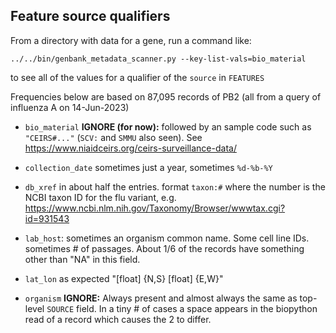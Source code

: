 ## Feature source qualifiers
From a directory with data for a gene, run a command like:

    ../../bin/genbank_metadata_scanner.py --key-list-vals=bio_material

to see all of the values for a qualifier of the `source` in `FEATURES`

Frequencies below are based on 87,095 records of PB2 (all from a query of influenza A on 14-Jun-2023)

  * `bio_material` **IGNORE (for now):** followed by an sample code such as `"CEIRS#..."`  (`SCV:` and `SMMU` also seen). See https://www.niaidceirs.org/ceirs-surveillance-data/ 

  * `collection_date` sometimes just a year, sometimes `%d-%b-%Y`

  * `db_xref` in about half the entries. format `taxon:#` where the number is the NCBI taxon ID for the flu variant, e.g. https://www.ncbi.nlm.nih.gov/Taxonomy/Browser/wwwtax.cgi?id=931543

  * `lab_host`: sometimes an organism common name. Some cell line IDs. sometimes # of passages. About 1/6 of the records have something other than "NA" in this field.

  * `lat_lon` as expected "[float] {N,S} [float] {E,W}"

  * `organism` **IGNORE:** Always present and almost always the same as top-level `SOURCE` field. In a tiny # of cases a space appears in the biopython read of a record which causes the 2 to differ.